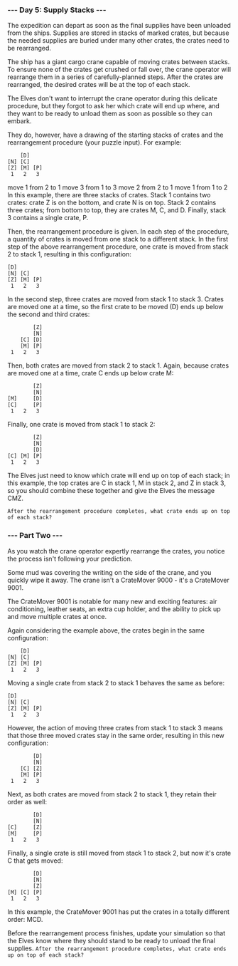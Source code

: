 ### --- Day 5: Supply Stacks ---
The expedition can depart as soon as the final supplies have been unloaded from the ships. Supplies are stored in stacks of marked crates, but because the needed supplies are buried under many other crates, the crates need to be rearranged.

The ship has a giant cargo crane capable of moving crates between stacks. To ensure none of the crates get crushed or fall over, the crane operator will rearrange them in a series of carefully-planned steps. After the crates are rearranged, the desired crates will be at the top of each stack.

The Elves don't want to interrupt the crane operator during this delicate procedure, but they forgot to ask her which crate will end up where, and they want to be ready to unload them as soon as possible so they can embark.

They do, however, have a drawing of the starting stacks of crates and the rearrangement procedure (your puzzle input). For example:
~~~
    [D]    
[N] [C]    
[Z] [M] [P]
 1   2   3 
~~~
move 1 from 2 to 1
move 3 from 1 to 3
move 2 from 2 to 1
move 1 from 1 to 2
In this example, there are three stacks of crates. Stack 1 contains two crates: crate Z is on the bottom, and crate N is on top. Stack 2 contains three crates; from bottom to top, they are crates M, C, and D. Finally, stack 3 contains a single crate, P.

Then, the rearrangement procedure is given. In each step of the procedure, a quantity of crates is moved from one stack to a different stack. In the first step of the above rearrangement procedure, one crate is moved from stack 2 to stack 1, resulting in this configuration:
~~~
[D]        
[N] [C]    
[Z] [M] [P]
 1   2   3 
 ~~~
In the second step, three crates are moved from stack 1 to stack 3. Crates are moved one at a time, so the first crate to be moved (D) ends up below the second and third crates:
~~~
        [Z]
        [N]
    [C] [D]
    [M] [P]
 1   2   3
 ~~~
Then, both crates are moved from stack 2 to stack 1. Again, because crates are moved one at a time, crate C ends up below crate M:

~~~
        [Z]
        [N]
[M]     [D]
[C]     [P]
 1   2   3
 ~~~
Finally, one crate is moved from stack 1 to stack 2:
~~~
        [Z]
        [N]
        [D]
[C] [M] [P]
 1   2   3
 ~~~
The Elves just need to know which crate will end up on top of each stack; in this example, the top crates are C in stack 1, M in stack 2, and Z in stack 3, so you should combine these together and give the Elves the message CMZ.

`After the rearrangement procedure completes, what crate ends up on top of each stack?`

### --- Part Two ---
As you watch the crane operator expertly rearrange the crates, you notice the process isn't following your prediction.

Some mud was covering the writing on the side of the crane, and you quickly wipe it away. The crane isn't a CrateMover 9000 - it's a CrateMover 9001.

The CrateMover 9001 is notable for many new and exciting features: air conditioning, leather seats, an extra cup holder, and the ability to pick up and move multiple crates at once.

Again considering the example above, the crates begin in the same configuration:
~~~
    [D]    
[N] [C]    
[Z] [M] [P]
 1   2   3 
 ~~~
Moving a single crate from stack 2 to stack 1 behaves the same as before:
~~~
[D]        
[N] [C]    
[Z] [M] [P]
 1   2   3 
 ~~~
However, the action of moving three crates from stack 1 to stack 3 means that those three moved crates stay in the same order, resulting in this new configuration:
~~~
        [D]
        [N]
    [C] [Z]
    [M] [P]
 1   2   3
 ~~~
Next, as both crates are moved from stack 2 to stack 1, they retain their order as well:
~~~
        [D]
        [N]
[C]     [Z]
[M]     [P]
 1   2   3
 ~~~
Finally, a single crate is still moved from stack 1 to stack 2, but now it's crate C that gets moved:
~~~
        [D]
        [N]
        [Z]
[M] [C] [P]
 1   2   3
 ~~~
In this example, the CrateMover 9001 has put the crates in a totally different order: MCD.

Before the rearrangement process finishes, update your simulation so that the Elves know where they should stand to be ready to unload the final supplies. `After the rearrangement procedure completes, what crate ends up on top of each stack?`